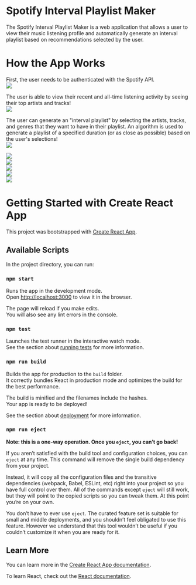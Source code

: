 # Spotify Interval Playlist Maker
The Spotify Interval Playlist Maker is a web application that allows a user to view their music listening profile and automatically generate an interval playlist based on recommendations selected by the user. 

# How the App Works 
First, the user needs to be authenticated with the Spotify API.  <br/>
<kbd>
  <img src="https://github.com/KobeZ123/spotify-playlist-maker/assets/57577392/747533a4-38c6-4108-a5e9-523f50a52a6a"/>
</kbd> <br/>

The user is able to view their recent and all-time listening activity by seeing their top artists and tracks! <br/>
<kbd>
  <img src="https://user-images.githubusercontent.com/57577392/235815642-d58adb3d-d370-4c7d-ada9-74dcc77583b5.PNG" />
</kbd> <br/>

The user can generate an "interval playlist" by selecting the artists, tracks, and genres that they want to have in their playlist. An algorithm is used to generate a playlist of a specified duration (or as close as possible) based on the user's selections! <br/>
<kbd>
  <img src="https://user-images.githubusercontent.com/57577392/235815724-79168d01-13c5-43d5-8636-4c87498f0db5.PNG" />
</kbd> <br/>

<kbd>
  <img src="https://user-images.githubusercontent.com/57577392/235815731-bbec93b0-d7a7-44ae-8a5f-04e43c18d2bb.PNG" />
</kbd> <br/>

<kbd>
  <img src="https://user-images.githubusercontent.com/57577392/235815730-9136d82b-aa0b-4e5e-ae35-3994d6a7f97c.PNG"/>
</kbd> <br/>

<kbd>
  <img src="https://user-images.githubusercontent.com/57577392/235815736-2ebbedf5-b2f5-460a-b712-04af84d68c7f.PNG"/>
</kbd> <br/>

<kbd>
  <img src="https://user-images.githubusercontent.com/57577392/235815794-a661147b-66f5-4eb5-8187-b8076a4d535c.PNG" />
</kbd> <br/>

<kbd>
  <img src="https://user-images.githubusercontent.com/57577392/235815797-ba9d77bc-d5d8-43a9-a109-72a07c64a3f0.PNG" />
</kbd> <br/>



# Getting Started with Create React App

This project was bootstrapped with [Create React App](https://github.com/facebook/create-react-app).

## Available Scripts

In the project directory, you can run:

### `npm start`

Runs the app in the development mode.\
Open [http://localhost:3000](http://localhost:3000) to view it in the browser.

The page will reload if you make edits.\
You will also see any lint errors in the console.

### `npm test`

Launches the test runner in the interactive watch mode.\
See the section about [running tests](https://facebook.github.io/create-react-app/docs/running-tests) for more information.

### `npm run build`

Builds the app for production to the `build` folder.\
It correctly bundles React in production mode and optimizes the build for the best performance.

The build is minified and the filenames include the hashes.\
Your app is ready to be deployed!

See the section about [deployment](https://facebook.github.io/create-react-app/docs/deployment) for more information.

### `npm run eject`

**Note: this is a one-way operation. Once you `eject`, you can’t go back!**

If you aren’t satisfied with the build tool and configuration choices, you can `eject` at any time. This command will remove the single build dependency from your project.

Instead, it will copy all the configuration files and the transitive dependencies (webpack, Babel, ESLint, etc) right into your project so you have full control over them. All of the commands except `eject` will still work, but they will point to the copied scripts so you can tweak them. At this point you’re on your own.

You don’t have to ever use `eject`. The curated feature set is suitable for small and middle deployments, and you shouldn’t feel obligated to use this feature. However we understand that this tool wouldn’t be useful if you couldn’t customize it when you are ready for it.

## Learn More

You can learn more in the [Create React App documentation](https://facebook.github.io/create-react-app/docs/getting-started).

To learn React, check out the [React documentation](https://reactjs.org/).

